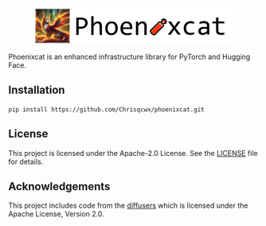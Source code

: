<p align="center">
    <br>
    <img src="./assets/phoenixcat_logo_transparent.png" alt="phoenixcat_logo_transparent" width="400" />
    <br>
<p>
Phoenixcat is an enhanced infrastructure library for PyTorch and Hugging Face.

## Installation
```
pip install https://github.com/Chrisqcwx/phoenixcat.git
```


## License

This project is licensed under the Apache-2.0 License. See the [LICENSE](./LICENSE) file for details.


## Acknowledgements

This project includes code from the [diffusers](https://github.com/huggingface/diffusers) which is licensed under the Apache License, Version 2.0.